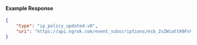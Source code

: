 <!-- Code generated for API Clients. DO NOT EDIT. -->

#### Example Response

```json
{
	"type": "ip_policy_updated.v0",
	"uri": "https://api.ngrok.com/event_subscriptions/esb_2sZWiattA9FxVJoutCgsGVEAF8A/sources/ip_policy_updated.v0"
}
```
